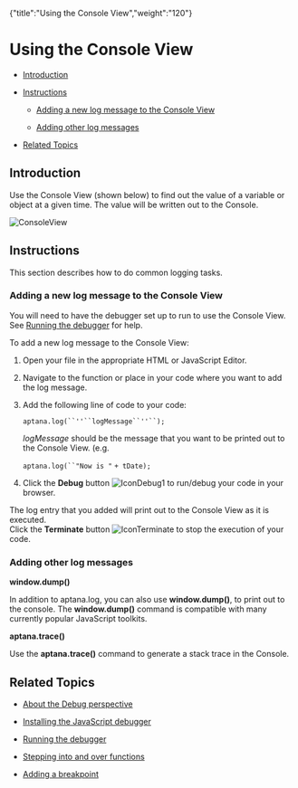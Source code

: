 {"title":"Using the Console View","weight":"120"} 

# Using the Console View

*   [Introduction](#Introduction)
    
*   [Instructions](#Instructions)
    
    *   [Adding a new log message to the Console View](#AddinganewlogmessagetotheConsoleView)
        
    *   [Adding other log messages](#Addingotherlogmessages)
        
*   [Related Topics](#RelatedTopics)
    

## Introduction

Use the Console View (shown below) to find out the value of a variable or object at a given time. The value will be written out to the Console.

![ConsoleView](/Images/appc/download/attachments/30083112/ConsoleView.png)

## Instructions

This section describes how to do common logging tasks.

### Adding a new log message to the Console View

You will need to have the debugger set up to run to use the Console View. See [Running the debugger](/docs/appc/Axway_Appcelerator_Studio/Axway_Appcelerator_Studio_Guide/Web_Development/JavaScript_Development/Debugging_JavaScript/Running_the_debugger/) for help.

To add a new log message to the Console View:

1.  Open your file in the appropriate HTML or JavaScript Editor.
    
2.  Navigate to the function or place in your code where you want to add the log message.
    
3.  Add the following line of code to your code:
    
    `aptana.log(``''``logMessage``''``);`
    
    _logMessage_ should be the message that you want to be printed out to the Console View. (e.g.
    
    `aptana.log(``"Now is "` `+ tDate);`
    
4.  Click the **Debug** button ![IconDebug1](/Images/appc/download/attachments/30083112/IconDebug1.png) to run/debug your code in your browser.
    

The log entry that you added will print out to the Console View as it is executed.  
Click the **Terminate** button ![IconTerminate](/Images/appc/download/attachments/30083112/IconTerminate.png) to stop the execution of your code.

### Adding other log messages

**window.dump()**

In addition to aptana.log, you can also use **window.dump()**, to print out to the console. The **window.dump()** command is compatible with many currently popular JavaScript toolkits.

**aptana.trace()**

Use the **aptana.trace()** command to generate a stack trace in the Console.

## Related Topics

*   [About the Debug perspective](/docs/appc/Axway_Appcelerator_Studio/Axway_Appcelerator_Studio_Guide/Web_Development/JavaScript_Development/Debugging_JavaScript/About_the_Debug_perspective/)
    
*   [Installing the JavaScript debugger](/docs/appc/Axway_Appcelerator_Studio/Axway_Appcelerator_Studio_Guide/Web_Development/JavaScript_Development/Debugging_JavaScript/Installing_the_JavaScript_debugger/)
    
*   [Running the debugger](/docs/appc/Axway_Appcelerator_Studio/Axway_Appcelerator_Studio_Guide/Web_Development/JavaScript_Development/Debugging_JavaScript/Running_the_debugger/)
    
*   [Stepping into and over functions](/docs/appc/Axway_Appcelerator_Studio/Axway_Appcelerator_Studio_Guide/Web_Development/JavaScript_Development/Debugging_JavaScript/Stepping_into_and_over_functions/)
    
*   [Adding a breakpoint](/docs/appc/Axway_Appcelerator_Studio/Axway_Appcelerator_Studio_Guide/Web_Development/JavaScript_Development/Debugging_JavaScript/Adding_a_breakpoint/)
